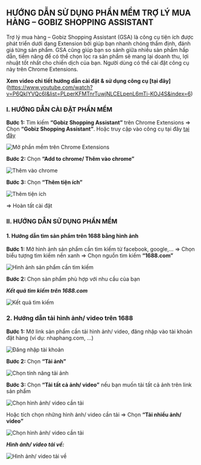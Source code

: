 ## HƯỚNG DẪN SỬ DỤNG PHẦN MỀM TRỢ LÝ MUA HÀNG – GOBIZ SHOPPING ASSISTANT

Trợ lý mua hàng – Gobiz Shopping Assistant (GSA) là công cụ tiện ích được phát triển dưới dạng Extension bởi giúp bạn nhanh chóng thẩm định, đánh giá từng sản phẩm. GSA cũng giúp bạn so sánh giữa nhiều sản phẩm hấp dẫn, tiềm năng để có thể chọn lọc ra sản phẩm sẽ mang lại doanh thu, lợi nhuật tốt nhất cho chiến dịch của bạn.
Người dùng có thể cài đặt công cụ này trên Chrome Extensions.

**Xem video chi tiết hướng dẫn cài đặt & sử dụng công cụ [tại đây]** (https://www.youtube.com/watch?v=P6QkIYVQc6I&list=PLperKFMTnrTuwjNLCELpenL6mTi-KOJ4S&index=6)

### I. HƯỚNG DẪN CÀI ĐẶT PHẦN MỀM

**Bước 1:** Tìm kiếm **“Gobiz Shopping Assistant”** trên Chrome Extensions => Chọn **“Gobiz Shopping Assistant”**. Hoặc truy cập vào công cụ tại đây [tại đây](https://chrome.google.com/webstore/detail/gobiz-shopping-assistant/hbghadnblijiihmmgmchjlbejcgncjef?hl=vi)

 ![Mở phần mềm trên Chrome Extensions](https://user-images.githubusercontent.com/112170890/187156393-2957e773-c473-4c50-aac6-cb67d06753f3.png)

**Bước 2:**  Chọn **“Add to chrome/ Thêm vào chrome”**
 
 ![Thêm vào chrome](https://user-images.githubusercontent.com/112170890/187157517-8f640cbd-ebfa-428a-b8d7-a6790b95ebb1.png)

**Bước 3:**  Chọn **“Thêm tiện ích”**
 
![Thêm tiện ích](https://user-images.githubusercontent.com/112170890/187157565-6d5a5e3e-6219-4432-b568-78db5321a040.png)

=>	Hoàn tất cài đặt
 

### II. HƯỚNG DẪN SỬ DỤNG PHẦN MỀM
#### 1. Hướng dẫn tìm sản phẩm trên 1688 bằng hình ảnh
**Bước 1:** Mở hình ảnh sản phẩm cần tìm kiếm từ facebook, google,... => Chọn biểu tượng tìm kiếm nền xanh => Chọn nguồn tìm kiếm **“1688.com”**

![Hình ảnh sản phẩm cần tìm kiếm](https://user-images.githubusercontent.com/112170890/187175110-e72f9ebd-6a29-4a9b-bdc0-5c121dabf377.png)

**Bước 2:** Chọn sản phẩm phù hợp với nhu cầu của bạn

***Kết quả tìm kiếm trên 1688.com***
 
 ![Kết quả tìm kiếm](https://user-images.githubusercontent.com/112170890/187158670-b94f5856-fa01-4aa1-93d9-45e34a0b9c73.png)


### 2. Hướng dẫn tải hình ảnh/ video trên 1688
**Bước 1:** Mở link sản phẩm cần tải hình ảnh/ video, đăng nhập vào tài khoản đặt hàng (ví dụ: nhaphang.com, …)

![Đăng nhập tài khoản](https://user-images.githubusercontent.com/112170890/187158646-48cbd773-223d-4eaa-994a-da7b82f1a7d1.png)

**Bước 2:** Chọn **“Tải ảnh”**

![Chọn tính năng tải ảnh](https://user-images.githubusercontent.com/112170890/187158756-e6f36625-9dd7-4dc9-bcd3-85f989077d0b.png)

 
**Bước 3:** Chọn **“Tải tất cả ảnh/ video”** nếu bạn muốn tải tất cả ảnh trên link sản phẩm
 
![Chọn hình ảnh/ video cần tải](https://user-images.githubusercontent.com/112170890/187158823-cb170ccf-b00a-493c-ac28-8800719b1329.png)

Hoặc tích chọn những hình ảnh/ video cần tải => Chọn **“Tải nhiều ảnh/ video”**
 
![Chọn hình ảnh/ video cần tải](https://user-images.githubusercontent.com/112170890/187158903-200db717-852f-41f7-9869-9cc37306846b.png)

***Hình ảnh/ video tải về:***

![Hình ảnh/ video tải về](https://user-images.githubusercontent.com/112170890/187158930-f4344bc8-6838-4d5c-8d86-cf27d2cdd5c8.png)


 
